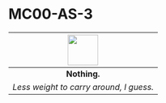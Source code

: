 # MC00-AS-3

| <img src="../../../images/card-icons/d6.png" height="60" /> |
|:---:|
| **Nothing.** |
| *Less weight to carry around, I guess.* |
